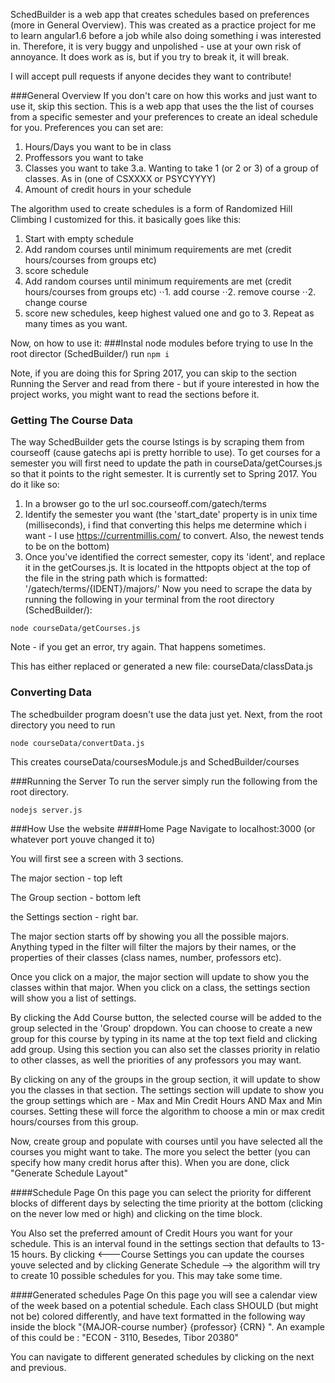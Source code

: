 SchedBuilder is a web app that creates schedules based on preferences (more in General Overview). This was created as a practice project for me to learn angular1.6 before a job while also doing something i was interested in. Therefore, it is very buggy and unpolished - use at your own risk of annoyance. It does work as is, but if you try to break it, it will break.

I will accept pull requests if anyone decides they want to contribute! 

###General Overview
If you don't care on how this works and just want to use it, skip this section.
This is a web app that uses the the list of courses from a specific semester  and your preferences to create an ideal schedule for you. Preferences you can set are:
1. Hours/Days you want to be in class
2. Proffessors you want to take
3. Classes you want to take
3.a. Wanting to take 1 (or 2 or 3) of a group of classes. As in (one of CSXXXX or PSYCYYYY)
4. Amount of credit hours in your schedule

The algorithm used to create schedules is a form of Randomized Hill Climbing I customized for this. it basically goes like this:
1. Start with empty schedule
2. Add random courses until minimum requirements are met (credit hours/courses from groups etc)
3. score schedule
4. Add random courses until minimum requirements are met (credit hours/courses from groups etc)
⋅⋅1. add course
⋅⋅2. remove course
⋅⋅2. change course
5. score new schedules, keep highest valued one and go to 3. Repeat as many times as you want.


Now, on how to use it:
###Instal node modules before trying to use
	In the root director (SchedBuilder/) run 
	```
	npm i
	```

 Note, if you are doing this for Spring 2017, you can skip to the section Running the Server and read from there - but if youre interested in how the project works, you might want to read the sections before it.


### Getting The Course Data
 The way SchedBuilder gets the course lstings is by scraping them from courseoff (cause gatechs api is pretty horrible to use). To get courses for a semester you will first need to update the path in courseData/getCourses.js so that it points to the right semester. It is currently set to Spring 2017. You do it like so:
 1. In a browser go to the url soc.courseoff.com/gatech/terms
 2. Identify the semester you want (the 'start_date' property is in unix time (milliseconds), i find that converting this helps me determine which i want - I use https://currentmillis.com/ to convert. Also, the newest tends to be on the bottom)
3. Once you've identified the correct semester, copy its 'ident', and replace it in the getCourses.js. It is located in the httpopts object at the top of the file in the string path which is formatted: '/gatech/terms/{IDENT}/majors/'
Now you need to scrape the data by running the following in your terminal from the root directory (SchedBuilder/):
```
node courseData/getCourses.js
```
Note - if you get an error, try again. That happens sometimes.

This has either replaced or generated a new file: courseData/classData.js

### Converting Data
The schedbuilder program doesn't use the data just yet. Next, from the root directory you need to run
```
node courseData/convertData.js
```
This creates courseData/coursesModule.js and SchedBuilder/courses

###Running the Server
To run the server simply run the following from the root directory. 
```
nodejs server.js
```

###How Use the website
####Home Page 
Navigate to localhost:3000 (or whatever port youve changed it to)

You will first see a screen with 3 sections. 

The major section - top left

The Group section - bottom left

the Settings section - right bar.


The major section starts off by showing you all the possible majors. Anything typed in the filter will filter the majors by their names, or the properties of their classes (class names, number, professors etc). 

Once you click on a major, the major section will update to show you the classes within that major. When you click on a class, the settings section will show you a list of settings.

By clicking the Add Course button, the selected course will be added to the group selected in the 'Group' dropdown. You can choose to create a new group for this course by typing in its name at the top text field and clicking add group.
Using this section you can also set the classes priority in relatio to other classes, as well the priorities of any professors you may want. 


By clicking on any of the groups in the group section, it will update to show you the classes in that section. The settings section will update to show you the group settings which are - Max and Min Credit Hours AND Max and Min courses. Setting these will force the algorithm to choose a min or max credit hours/courses from this group.


Now, create group and populate with courses until you have selected all the courses you might want to take. The more you select the better (you can specify how many credit horus after this). When you are done, click "Generate Schedule Layout"


####Schedule Page
On this page you can select the priority for different blocks of different days by selecting the time priority at the bottom (clicking on the never low med or high) and clicking on the time block.

You Also set the preferred amount of Credit Hours you want for your schedule. This is an interval found in the settings section that defaults to 13-15 hours.
By clicking  <---Course Settings you can update the courses youve selected and by clicking Generate Schedule --> the algorithm will try to create 10 possible schedules for you. This may take some time.


####Generated schedules Page
On this page you will see a calendar view of the week based on a potential schedule. Each class SHOULD (but might not be) colored differently, and have text formatted in the following way inside the block "{MAJOR-course number} {professor} {CRN} ". An example of this could be : "ECON - 3110, Besedes, Tibor 20380"

You can navigate to different generated schedules by clicking on the next and previous. 